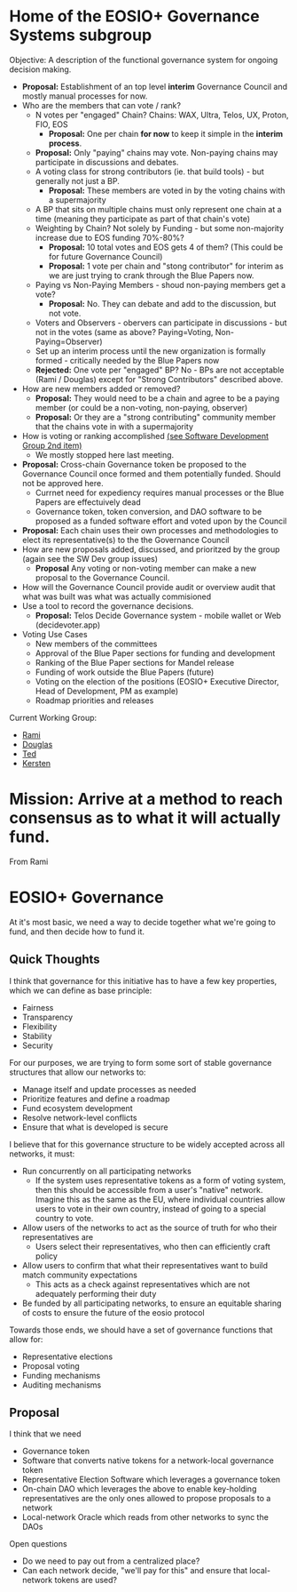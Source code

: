 # Home of the EOSIO+ Governance Systems subgroup

Objective: A description of the functional governance system for ongoing decision making.

  - **Proposal:** Establishment of an top level **interim** Governance Council and mostly manual processes for now.
  - Who are the members that can vote / rank?
    - N votes per "engaged" Chain?  Chains: WAX, Ultra, Telos, UX, Proton, FIO, EOS
      - **Proposal:** One per chain **for now** to keep it simple in the **interim process**.
    - **Proposal:** Only "paying" chains may vote.  Non-paying chains may participate in discussions and debates.
    - A voting class for strong contributors (ie. that build tools) - but generally not just a BP.
      - **Proposal:** These members are voted in by the voting chains with a supermajority
    - A BP that sits on multiple chains must only represent one chain at a time (meaning they participate as part of that chain's vote)
    - Weighting by Chain? Not solely by Funding - but some non-majority increase due to EOS funding 70%-80%? 
      - **Proposal:** 10 total votes and EOS gets 4 of them? (This could be for future Governance Council)
      - **Proposal:** 1 vote per chain and "stong contributor" for interim as we are just trying to crank through the Blue Papers now.
    - Paying vs Non-Paying Members - shoud non-paying members get a vote?  
      - **Proposal:** No.  They can debate and add to the discussion, but not vote.
    - Voters and Observers - obervers can participate in discussions - but not in the votes (same as above? Paying=Voting, Non-Paying=Observer)
    - Set up an interim process until the new organization is formally formed - critically needed by the Blue Papers now
    - **Rejected:** One vote per "engaged" BP?  No - BPs are not acceptable (Rami / Douglas) except for "Strong Contributors" described above.
  - How are new members added or removed?
    - **Proposal:** They would need to be a chain and agree to be a paying member (or could be a non-voting, non-paying, observer)
    - **Proposal:** Or they are a "strong contributing" community member that the chains vote in with a supermajority
  - How is voting or ranking accomplished [(see Software Development Group 2nd item)](../SoftwareDevelopment/objectives.md)
    - We mostly stopped here last meeting.
  - **Proposal:** Cross-chain Governance token be proposed to the Governance Council once formed and them potentially funded.  Should not be approved here.
    - Currnet need for expediency requires manual processes or the Blue Papers are effectuively dead
    - Governance token, token conversion, and DAO software to be proposed as a funded software effort and voted upon by the Council
  - **Proposal:** Each chain uses their own processes and methodologies to elect its representative(s) to the the Governance Council
  - How are new proposals added, discussed, and prioritzed by the group (again see the SW Dev group issues)
    - **Proposal** Any voting or non-voting member can make a new proposal to the Governance Council.
  - How will the Governance Council provide audit or overview audit that what was built was what was actually commisioned
  - Use a tool to record the governance decisions.
    - **Proposal:** Telos Decide Governance system - mobile wallet or Web (decidevoter.app)
  - Voting Use Cases
    - New members of the committees
    - Approval of the Blue Paper sections for funding and development
    - Ranking of the Blue Paper sections for Mandel release
    - Funding of work outside the Blue Papers (future)
    - Voting on the election of the positions (EOSIO+ Executive Director, Head of Development, PM as example)
    - Roadmap priorities and releases

Current Working Group:
- [Rami](https://github.com/ramijames)
- [Douglas](https://github.com/douglashorn)
- [Ted](https://github.com/tedcahalleos)
- [Kersten](https://github.com/Kersten-TCD)

# Mission: Arrive at a method to reach consensus as to what it will actually fund.

From Rami

# EOSIO+ Governance

At it&#39;s most basic, we need a way to decide together what we&#39;re going to fund, and then decide how to fund it.

## Quick Thoughts

I think that governance for this initiative has to have a few key properties, which we can define as base principle:

- Fairness
- Transparency
- Flexibility
- Stability
- Security

For our purposes, we are trying to form some sort of stable governance structures that allow our networks to:

- Manage itself and update processes as needed
- Prioritize features and define a roadmap
- Fund ecosystem development
- Resolve network-level conflicts
- Ensure that what is developed is secure

I believe that for this governance structure to be widely accepted across all networks, it must:

- Run concurrently on all participating networks
  - If the system uses representative tokens as a form of voting system, then this should be accessible from a user&#39;s &quot;native&quot; network. Imagine this as the same as the EU, where individual countries allow users to vote in their own country, instead of going to a special country to vote.
- Allow users of the networks to act as the source of truth for who their representatives are
  - Users select their representatives, who then can efficiently craft policy
- Allow users to confirm that what their representatives want to build match community expectations
  - This acts as a check against representatives which are not adequately performing their duty
- Be funded by all participating networks, to ensure an equitable sharing of costs to ensure the future of the eosio protocol

Towards those ends, we should have a set of governance functions that allow for:

- Representative elections
- Proposal voting
- Funding mechanisms
- Auditing mechanisms

## Proposal

I think that we need

- Governance token
- Software that converts native tokens for a network-local governance token
- Representative Election Software which leverages a governance token
- On-chain DAO which leverages the above to enable key-holding representatives are the only ones allowed to propose proposals to a network
- Local-network Oracle which reads from other networks to sync the DAOs

Open questions

- Do we need to pay out from a centralized place?
- Can each network decide, &quot;we&#39;ll pay for this&quot; and ensure that local-network tokens are used?
